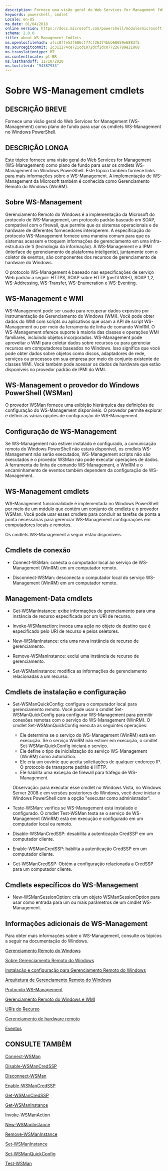 ```yaml
---
description: Fornece uma visão geral do Web Services for Management (WS-Management) como plano de fundo para usar os cmdlets WS-Management no Windows PowerShell.
keywords: powershell, cmdlet
Locale: en-US
ms.date: 01/04/2018
online version: https://docs.microsoft.com/powershell/module/microsoft.wsman.management/about/about_ws-management_cmdlets?view=powershell-5.1&WT.mc_id=ps-gethelp
schema: 2.0.0
title: about_WS Management_Cmdlets
ms.openlocfilehash: afcc8ffe53f686cf77cf26374bbb68659e6883f5
ms.sourcegitcommit: 2c311274ce721cd1072dcf2dc077226789e21868
ms.translationtype: MT
ms.contentlocale: pt-BR
ms.lasthandoff: 11/10/2020
ms.locfileid: "94387933"
---
```

# <a name="about-ws-management-cmdlets"></a>Sobre WS-Management cmdlets

## <a name="short-description"></a>DESCRIÇÃO BREVE

Fornece uma visão geral do Web Services for Management (WS-Management) como plano de fundo para usar os cmdlets WS-Management no Windows PowerShell.

## <a name="long-description"></a>DESCRIÇÃO LONGA

Este tópico fornece uma visão geral do Web Services for Management (WS-Management) como plano de fundo para usar os cmdlets WS-Management no Windows PowerShell. Este tópico também fornece links para mais informações sobre o WS-Management. A implementação de WS-Management da Microsoft também é conhecida como Gerenciamento Remoto do Windows (WinRM).

## <a name="about-ws-management"></a>Sobre WS-Management

Gerenciamento Remoto do Windows é a implementação da Microsoft do protocolo de WS-Management, um protocolo padrão baseado em SOAP, compatível com o firewall, que permite que os sistemas operacionais e de hardware de diferentes fornecedores interoperem. A especificação do protocolo WS-Management fornece uma maneira comum para que os sistemas acessem e troquem informações de gerenciamento em uma infra-estrutura de ti (tecnologia da informação). A WS-Management e a IPMI (interface de gerenciamento de plataforma inteligente), juntamente com o coletor de eventos, são componentes dos recursos de gerenciamento de hardware do Windows.

O protocolo WS-Management é baseado nas especificações de serviço Web padrão a seguir: HTTPS, SOAP sobre HTTP (perfil WS-I), SOAP 1,2, WS-Addressing, WS-Transfer, WS-Enumeration e WS-Eventing.

## <a name="ws-management-and-wmi"></a>WS-Management e WMI

WS-Management pode ser usado para recuperar dados expostos por Instrumentação de Gerenciamento do Windows (WMI). Você pode obter dados do WMI com scripts ou aplicativos que usam a API de script WS-Management ou por meio da ferramenta de linha de comando WinRM. O WS-Management oferece suporte à maioria das classes e operações WMI familiares, incluindo objetos incorporados. WS-Management pode aproveitar o WMI para coletar dados sobre recursos ou para gerenciar recursos em computadores baseados no Windows. Isso significa que você pode obter dados sobre objetos como discos, adaptadores de rede, serviços ou processos em sua empresa por meio do conjunto existente de classes WMI. Você também pode acessar os dados de hardware que estão disponíveis no provedor padrão de IPMI do WMI.

## <a name="ws-management-windows-powershell-provider-wsman"></a>WS-Management o provedor do Windows PowerShell (WSMan)

O provedor WSMan fornece uma exibição hierárquica das definições de configuração do WS-Management disponíveis. O provedor permite explorar e definir as várias opções de configuração de WS-Management.

## <a name="ws-management-configuration"></a>Configuração de WS-Management

Se WS-Management não estiver instalado e configurado, a comunicação remota do Windows PowerShell não estará disponível, os cmdlets WS-Management não serão executados, WS-Management scripts não são executados e o provedor WSMan não pode executar operações de dados. A ferramenta de linha de comando WS-Management, o WinRM e o encaminhamento de eventos também dependem da configuração de WS-Management.

## <a name="ws-management-cmdlets"></a>WS-Management cmdlets

WS-Management funcionalidade é implementada no Windows PowerShell por meio de um módulo que contém um conjunto de cmdlets e o provedor WSMan. Você pode usar esses cmdlets para concluir as tarefas de ponta a ponta necessárias para gerenciar WS-Management configurações em computadores locais e remotos.

Os cmdlets WS-Management a seguir estão disponíveis.

## <a name="connection-cmdlets"></a>Cmdlets de conexão

- Connect-WSMan: conecta o computador local ao serviço de WS-Management (WinRM) em um computador remoto.

- Disconnect-WSMan: desconecta o computador local do serviço WS-Management (WinRM) em um computador remoto.

## <a name="management-data-cmdlets"></a>Management-Data cmdlets

- Get-WSManInstance: exibe informações de gerenciamento para uma instância de recurso especificada por um URI de recurso.

- Invoke-WSManaction: invoca uma ação no objeto de destino que é especificado pelo URI de recurso e pelos seletores.

- New-WSManInstance: cria uma nova instância de recurso de gerenciamento.

- Remove-WSManInstance: exclui uma instância de recurso de gerenciamento.

- Set-WSManInstance: modifica as informações de gerenciamento relacionadas a um recurso.

## <a name="setup-and-configuration-cmdlets"></a>Cmdlets de instalação e configuração

- Set-WSManQuickConfig: configura o computador local para gerenciamento remoto.
  Você pode usar o cmdlet Set-WSManQuickConfig para configurar WS-Management para permitir conexões remotas com o serviço do WS-Management (WinRM). O cmdlet Set-WSManQuickConfig executa as seguintes operações:
  - Ele determina se o serviço do WS-Management (WinRM) está em execução. Se o serviço WinRM não estiver em execução, o cmdlet Set-WSManQuickConfig iniciará o serviço.
  - Ele define o tipo de inicialização do serviço WS-Management (WinRM) como automático.
  - Ele cria um ouvinte que aceita solicitações de qualquer endereço IP. O protocolo de transporte padrão é HTTP.
  - Ele habilita uma exceção de firewall para tráfego de WS-Management.

  Observação: para executar esse cmdlet no Windows Vista, no Windows Server 2008 e em versões posteriores do Windows, você deve iniciar o Windows PowerShell com a opção "executar como administrador".

- Teste-WSMan: verifica se WS-Management está instalado e configurado. O cmdlet Test-WSMan testa se o serviço de WS-Management (WinRM) está em execução e configurado em um computador local ou remoto.

- Disable-WSManCredSSP: desabilita a autenticação CredSSP em um computador cliente.

- Enable-WSManCredSSP: habilita a autenticação CredSSP em um computador cliente.

- Get-WSManCredSSP: Obtém a configuração relacionada a CredSSP para um computador cliente.

## <a name="ws-management-specific-cmdlets"></a>Cmdlets específicos do WS-Management

- New-WSManSessionOption: cria um objeto WSManSessionOption para usar como entrada para um ou mais parâmetros de um cmdlet WS-Management.

## <a name="additional-ws-management-information"></a>Informações adicionais de WS-Management

Para obter mais informações sobre o WS-Management, consulte os tópicos a seguir na documentação do Windows.

[Gerenciamento Remoto do Windows](/windows/win32/winrm/portal)

[Sobre Gerenciamento Remoto do Windows](/windows/win32/winrm/about-windows-remote-management)

[Instalação e configuração para Gerenciamento Remoto do Windows](/windows/win32/winrm/installation-and-configuration-for-windows-remote-management)

[Arquitetura de Gerenciamento Remoto do Windows](/windows/win32/winrm/windows-remote-management-architecture)

[Protocolo WS-Management](/windows/win32/winrm/ws-management-protocol)

[Gerenciamento Remoto do Windows e WMI](/windows/win32/winrm/windows-remote-management-and-wmi)

[URIs do Recurso](/windows/win32/winrm/resource-uris)

[Gerenciamento de hardware remoto](/windows/win32/winrm/remote-hardware-management)

[Eventos](/windows/win32/winrm/events)

## <a name="see-also"></a>CONSULTE TAMBÉM

[Connect-WSMan](xref:Microsoft.WSMan.Management.Connect-WSMan)

[Disable-WSManCredSSP](xref:Microsoft.WSMan.Management.Disable-WSManCredSSP)

[Disconnect-WSMan](xref:Microsoft.WSMan.Management.Disconnect-WSMan)

[Enable-WSManCredSSP](xref:Microsoft.WSMan.Management.Enable-WSManCredSSP)

[Get-WSManCredSSP](xref:Microsoft.WSMan.Management.Get-WSManCredSSP)

[Get-WSManInstance](xref:Microsoft.WSMan.Management.Get-WSManInstance)

[Invoke-WSManAction](xref:Microsoft.WSMan.Management.Invoke-WSManAction)

[New-WSManInstance](xref:Microsoft.WSMan.Management.New-WSManInstance)

[Remove-WSManInstance](xref:Microsoft.WSMan.Management.Remove-WSManInstance)

[Set-WSManInstance](xref:Microsoft.WSMan.Management.Set-WSManInstance)

[Set-WSManQuickConfig](xref:Microsoft.WSMan.Management.Set-WSManQuickConfig)

[Test-WSMan](xref:Microsoft.WSMan.Management.Test-WSMan)
